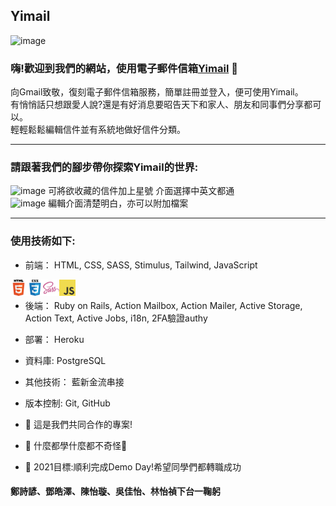 ## Yimail
<img width="522" alt="image" src="https://user-images.githubusercontent.com/92965935/147843947-d7639b41-ca2c-4370-804b-9867eb4e4208.png">

### 嗨!歡迎到我們的網站，使用電子郵件信箱[Yimail](https://yimails.com/) 👋 
向Gmail致敬，復刻電子郵件信箱服務，簡單註冊並登入，便可使用Yimail。</br>
有悄悄話只想跟愛人說?還是有好消息要昭告天下和家人、朋友和同事們分享都可以。</br>
輕輕鬆鬆編輯信件並有系統地做好信件分類。

-----------------------------------------------------------------------------

### 請跟著我們的腳步帶你探索Yimail的世界:

<img width="909" alt="image" src="https://user-images.githubusercontent.com/92965935/147844600-c147540b-fe76-4371-9986-6745e5409221.png">
可將欲收藏的信件加上星號
介面選擇中英文都通

</br>

<img width="520" alt="image" src="https://user-images.githubusercontent.com/92965935/147844640-19158197-33a7-4436-8bac-4ab0d77d4127.png">
編輯介面清楚明白，亦可以附加檔案

------------------------------------------------------------------------------------------------------------------
### 使用技術如下:
-	前端： HTML, CSS, SASS, Stimulus, Tailwind, JavaScript 
<img align="left" alt="HTML5" width="26px" src="https://raw.githubusercontent.com/github/explore/80688e429a7d4ef2fca1e82350fe8e3517d3494d/topics/html/html.png" />
<img align="left" alt="CSS3" width="26px" src="https://raw.githubusercontent.com/github/explore/80688e429a7d4ef2fca1e82350fe8e3517d3494d/topics/css/css.png" />
<img align="left" alt="Sass" width="26px" src="https://raw.githubusercontent.com/github/explore/80688e429a7d4ef2fca1e82350fe8e3517d3494d/topics/sass/sass.png" />
<img align="left" alt="JavaScript" width="26px" src="https://raw.githubusercontent.com/github/explore/80688e429a7d4ef2fca1e82350fe8e3517d3494d/topics/javascript/javascript.png" />
</br>

-	後端： Ruby on Rails, Action Mailbox, Action Mailer, Active Storage, Action Text, Active Jobs, i18n, 2FA驗證authy
-	部署： Heroku
-	資料庫: PostgreSQL
-	其他技術：  藍新金流串接
-	版本控制: Git, GitHub

- 🔭 這是我們共同合作的專案!
- 🌱 什麼都學什麼都不奇怪🤣
- 🥅 2021目標:順利完成Demo Day!希望同學們都轉職成功

#### 鄭詩諺、鄧皓澤、陳怡璇、吳佳怡、林怡禎下台一鞠躬
